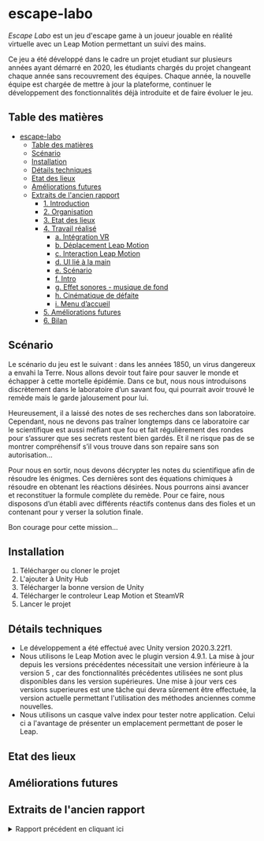 # escape-labo

*Escape Labo* est un jeu d'escape game à un joueur jouable en réalité virtuelle avec un Leap Motion permettant un suivi des mains.

Ce jeu a été développé dans le cadre un projet etudiant sur plusieurs années ayant démarré en 2020, les étudiants chargés du projet changeant chaque année sans recouvrement des équipes. Chaque année, la nouvelle équipe est chargée de mettre à jour la plateforme, continuer le développement des fonctionnalités déjà introduite et de faire évoluer le jeu.

## Table des matières

- [escape-labo](#escape-labo)
  - [Table des matières](#table-des-matières)
  - [Scénario](#scénario)
  - [Installation](#installation)
  - [Détails techniques](#détails-techniques)
  - [Etat des lieux](#etat-des-lieux)
  - [Améliorations futures](#améliorations-futures)
  - [Extraits de l'ancien rapport](#extraits-de-lancien-rapport)
    - [1. Introduction](#1-introduction)
    - [2. Organisation](#2-organisation)
    - [3. Etat des lieux](#3-etat-des-lieux)
    - [4. Travail réalisé](#4-travail-réalisé)
      - [a. Intégration VR](#a-intégration-vr)
      - [b. Déplacement Leap Motion](#b-déplacement-leap-motion)
      - [c. Interaction Leap Motion](#c-interaction-leap-motion)
      - [d. UI lié à la main](#d-ui-lié-à-la-main)
      - [e. Scénario](#e-scénario)
      - [f. Intro](#f-intro)
      - [g. Effet sonores - musique de fond](#g-effet-sonores---musique-de-fond)
      - [h. Cinématique de défaite](#h-cinématique-de-défaite)
      - [i. Menu d’accueil](#i-menu-daccueil)
    - [5. Améliorations futures](#5-améliorations-futures)
    - [6. Bilan](#6-bilan)

## Scénario

Le scénario du jeu est le suivant : dans les années 1850, un virus dangereux a envahi la Terre.
Nous allons devoir tout faire pour sauver le monde et échapper à cette mortelle épidémie.
Dans ce but, nous nous introduisons discrètement dans le laboratoire d’un savant fou, qui pourrait avoir trouvé le remède mais le garde jalousement pour lui.

Heureusement, il a laissé des notes de ses recherches dans son laboratoire.
Cependant, nous ne devons pas traîner longtemps dans ce laboratoire car le scientifique est aussi méfiant que fou et fait régulièrement des rondes pour s’assurer que ses secrets restent bien gardés.
Et il ne risque pas de se montrer compréhensif s’il vous trouve dans son repaire sans son autorisation...

Pour nous en sortir, nous devons décrypter les notes du scientifique afin de résoudre les énigmes.
Ces dernières sont des équations chimiques à résoudre en obtenant les réactions désirées.
Nous pourrons ainsi avancer et reconstituer la formule complète du remède.
Pour ce faire, nous disposons d’un établi avec différents réactifs contenus dans des fioles et un contenant pour y verser la solution finale. <!-- TODO mise à jour : ajout du scénario de la nouvelle énigme ? -->

Bon courage pour cette mission...

## Installation

1. Télécharger ou cloner le projet
2. L'ajouter à Unity Hub
3. Télécharger la bonne version de Unity
4. Télécharger le controleur Leap Motion et SteamVR
5. Lancer le projet

## Détails techniques

- Le développement a été effectué avec Unity version 2020.3.22f1.
- Nous utilisons le Leap Motion avec le plugin version 4.9.1.
  La mise à jour depuis les versions précédentes nécessitait une version inférieure à la version 5 , car des fonctionnalités précédentes utilisées ne sont plus disponibles dans les version supérieures. Une mise à jour vers ces versions superieures est une tâche qui devra sûrement être effectuée, la version actuelle permettant l'utilisation des méthodes anciennes comme nouvelles.
- Nous utilisons un casque valve index pour tester notre application. Celui ci a l'avantage de présenter un emplacement permettant de poser le Leap.

<!-- 
## Organisation

TODO

 -->

## Etat des lieux

<!-- TODO -->

<!-- 
## Travail réalisé

TODO

 -->

## Améliorations futures

<!-- TODO -->

<!-- 
## Bilan

TODO

 -->

## Extraits de l'ancien rapport

<details>
<summary>Rapport précédent en cliquant ici</summary>

[Version pdf](Rapport_Labo_Chimie.pdf)
  
*Note : cette copie du rapport n'intègre pas quelques éléments présents dans le pdf.*
  
### 1. Introduction

Dans le cadre du cours de COARV, nous avons repris un projet de jeu d’escape
game solo, “Escape Labo”, jouable en réalité virtuelle avec l’utilisation d’un Leap Motion.

Le projet fut initié il y a deux ans par des élèves de l’option RV et repris l’année dernière par un autre groupe pour le continuer et le faire évoluer.

Le scénario du jeu est le suivant : dans les années 1850, un virus dangereux a envahi la Terre. Nous allons devoir tout faire pour sauver le monde et échapper à cette mortelle épidémie. Dans ce but, nous nous introduisons discrètement dans le laboratoire
d’un savant fou, qui pourrait avoir trouvé le remède mais le garde jalousement pour lui.

Heureusement, il a laissé des notes de ses recherches dans son laboratoire. Cependant, nous ne devons pas traîner longtemps dans ce laboratoire car le scientifique est aussi méfiant que fou et fait régulièrement des rondes pour s’assurer que ses secrets restent bien gardés. Et il ne risque pas de se montrer compréhensif s’il vous trouve dans son repaire sans son autorisation...

Pour nous en sortir, nous devons décrypter les notes du scientifique afin de résoudre les énigmes. Ces dernières sont des équations chimiques à résoudre en obtenant les réactions désirées. Nous pourrons ainsi avancer et reconstituer la formule complète du remède. Pour ce faire, nous disposons d’un établi avec différents réactifs contenus dans des fioles et un contenant pour y verser la solution finale. Bon courage pour cette mission...

### 2. Organisation

Notre organisation était assez simple :

Nous avons défini un certain nombre de fonctionnalités sur Github Projet, les avons attribuées et chaque personne avait au moins une tâche à accomplir. Une fois celle-ci effectuée, il était possible de continuer avec une autre idée que nous avions.

[image](TODO-link)

Ainsi, chaque personne a pu réaliser quelque chose. Pour chaque fonctionnalité, nous avons créé une branche différente, chacun travaillait dans son coin puis il mergeait développement sur sa branche, vérifiait que tout fonctionnait et remergeait de sa branche vers développement. Cela nous a permis d’éviter des problèmes lorsque nous avions fork depuis Développement il y a longtemps. A chaque version fonctionnelle avec une véritable fonctionnalités implémentée, nous faisions un merge vers master qui ne contient que des versions fonctionnelles ainsi qu’une release qui est la dernière version à ce jour.

### 3. Etat des lieux

Le projet tel qu’on l’a repris n’était pas entièrement fonctionnel. Le groupe précédent ayant eu à travailler dessus pendant le confinement, ils n’ont pas testé le fonctionnement en réalité virtuelle, ni avec le Leap Motion.

La version de Unity utilisée était la 2019.3.0f6.

Le dépôt Git était constitué de plusieurs branches correspondant à plusieurs fonctionnalités que le groupe avait tenté de développer, mais aucune de ces branches n’ont été fusionnées. Certaines comportaient toujours des erreurs.

Au niveau du scénario, le décor et les assets étaient présents. Le déroulement du jeu n’était pas entièrement fixé. Il s’agissait d’une épreuve en temps limité (100s), le temps restant s’affichant sur un tableau à la vue du joueur dans la scène. Un autre tableau comportait une équation de chimie, dont certains éléments manquaient. Le joueur disposait de 3 fioles colorées et d’un grand récipient, mais à ce stade du projet aucune interaction attachée à ces objets ne pouvait faire avancer le scénario. Les fioles n’étaient pas manipulables car l’interaction au Leap Motion n’était pas fonctionnelle.

Une fois l’état des lieux du projet dressé, nous avons dû prendre des décisions quant à la démarche à suivre pour poursuivre le développement de l’escape game. Tout d’abord, notre objectif ( fixé avec les encadrants du projet) était d’avoir une première scène entièrement fonctionnelle et jouable, le but étant de pouvoir jouer juste en lançant un
exécutable.

On a décidé de repartir de la branche master et d’abandonner les branches non fonctionnelles pour développer nos propres fonctionnalités.

### 4. Travail réalisé

#### a. Intégration VR

Pour cette partie, nous avons juste eu à mettre à jour la pipeline graphique et les différents composants de steam VR afin de les rendre compatible avec la version de Unity (2019.4.20f) que nous utilisions. Toutefois, pour le Leap Motion, il a également fallu créer un nouveau préfab prenant en compte la VR et le leap motion. Le Leap Motion est donc un enfant du système qui permet de déplacer la caméra en VR afin de ne pas avoir de problème de main n’apparaissant pas à l’écran mais ailleurs dans la scène.

[image](TODO-link)

#### b. Déplacement Leap Motion

Pour cette partie, nous avons regardé comment divers jeux qui utilisent la
reconnaissance des mains géraient le déplacement. Nous avons décidé de reprendre un système similaire au jeu Elixir VR, où il faut faire un mouvement de triangle en utilisant le pouce et l’index des deux mains pour sélectionner un des points de téléportation qui sont alors visibles, puis fermer ce triangle pour s’y téléporter.

[image](TODO-link)

[image](TODO-link)

Plutôt que de tout refaire et comme SteamVR proposait déjà des prefabs gérant la téléportation, nous avons décidé de nous baser sur ce système. Puisque SteamVR ne gère que les contrôles avec des manettes et pas avec le Leap Motion, nous n’avons repris que les prefabs de TeleportPoint de SteamVR tel quel. Nous avons complété le prefab Teleporting de SteamVR par un script Teleport qui s’interface avec les TeleportPoint de SteamVR et qui se charge de la détection des divers mouvements de mains.

Afin de faciliter les choses pour la suite, nous avons également créé une classe Gesture qui facilite la création de nouveaux mouvements. Il n'y a qu’à redéfinir sa méthode Active qui détermine si le mouvement est actif ou non et on peut savoir si le mouvement vient juste de commencer, est en cours ou vient de s’arrêter.

#### c. Interaction Leap Motion

Pour cette partie, nous avons regardé ce que proposait déjà les exemples Leap et en avons déduit que plutôt que d’utiliser une méthode développée en Inter, qui marche certes mais pas forcément de manière fiable, nous allions utiliser les méthodes déjà existantes.

Nous avons donc utilisé le SDK du Leap Motion et une fois le Leap mis dans la scène, tous les objets avec lesquels on peut interagir doivent intégrer un “Interaction Behaviour” puisque cela permet de savoir si l’on peut interagir avec eux via le Leap Motion. Il est donc tout simplement possible de venir grab un objet en se rapprochant et en serrant la main autour de la fiole par exemple. Attention toutefois, si jamais la main disparaît, l’objet gardera sa position et au moment où la main réapparaît vu que l’objet est censé se déplacer avec la main, il est fort possible que la force de déplacement appliquée à l’objet soit trop violente et l’éjecte au loin.

Il est tout à fait possible de prendre un objet, de le tourner puis de le jeter par dessus son épaule par exemple. Dans ce cas, au moment où on ouvre la main, l’objet garde son inertie et ceci pour toutes les interactions que nous pourrions désigner ainsi cela permet d’avoir une sensation de réalisme / de véritable physique derrière.

Voici un exemple de prefab avec un interaction behaviour.

[image](TODO-link)

Les mains ressemblent à cela :

[image](TODO-link)

#### d. UI lié à la main

Pour cette partie, nous avons regardé ce qui pouvait déjà exister afin d’être plus efficace et d’avoir un rendu probablement plus propre. Nous nous sommes alors tournés vers une interface utilisateur qui apparaît lorsque l’on retourne la paume de sa main gauche vers soi. Ce n’est pas un mouvement courant donc le menu apparaît bien seulement quand demandé. Lorsque l’on retourne la main, il disparaît.

[image](TODO-link)

Nous avons modifié l’interface déjà proposée pour qu’elle ne laisse apparaître que deux boutons.

[image](TODO-link)

Le premier permet de recommencer la scène (“Restart ?”) et donc remet le compteur à 100 mais on perd également toute l’avancée que l’on aurait pu avoir sur l’énigme (puisque le script recommence la scène). Le deuxième bouton (“Menu Scene”) permet de revenir à la scène “Menu” pour recommencer le jeu du début. Les transitions entre les scènes se font avec un fondu pour éviter un changement trop brutal et peu agréable visuellement.

Pour chacun des boutons, nous avons utilisé un script déjà présent dans le préfab qui s’appelle “Interaction button” qui nous permet de déclencher des scripts attachés à d’autres Game Objects. Ici, nous avons utilisé ceux attachés au LevelLoader (dépendant du bouton pressé) qui est parent d’autres Game Objects grâce auxquels une animation permettant d’avoir un fondu a été réalisé.

#### e. Scénario

Nous avons décidé de retenir l’idée des fioles à verser dans le grand bol. Nous avons modifié le tableau sur lequel était affiché l’équation.

On peut à présent manipuler les fioles à l’aide du du Leap Motion; il fallait aussi simuler le fait de verser du liquide avec les fioles. Pour cela, un script “verserLiquide” est attaché aux fioles : lorsqu’une fiole est inclinée de plus de 90° par rapport à la verticale, des petites sphères colorées en tombent, comme une pluie de petites gouttes.

D’autre part, il fallait détecter lorsque l’on verse du liquide dans le grand bol, afin de pouvoir détecter le succès de l’épreuve. On donc un script “compterGoutte” attaché au contenant qui a pour rôle de détruire les sphères qui touche le contenant tout en incrémentant des compteurs. Ainsi, on peut connaître la quantité de liquide de chaque fiole versé dans le grand bol. Si les gouttes tombent sur le contenant, et non pas dedans, elles sont quand même comptées pour laisser une marge d’erreur à l’utilisateur. En effet, la manipulation précise des fioles au leap motion reste difficile.

Un script “equation1” attaché à la table permet d’instancier les fioles et le contenant sur la table puis vérifie à chaque frame si les compteurs de gouttes valident la condition pour que l’énigme soit résolue. Pour l’instant, cette condition est fixée à 50 gouttes minimum de la flasque bleu et rose et moins de 5 gouttes de la jaune. Ce script modifie aussi le texte sur le tableau pour afficher l’indice.

#### f. Intro

Pour la scène d’intro, nous avons utilisé Cinémachine pour réaliser une véritable cinématique ainsi que la timeline afin de gérer les différentes animations ou encore l’ouverture de la porte. On aurait également pu attacher un script à la porte qui s’ouvre mais nous voulions également apprendre à utiliser la Timeline.

[image](TODO-link)

Pour cela, nous avons du faire attention à la VR lors de l’utilisation de caméra virtuelle (qui permettent de se déplacer facilement dans la scène et avoir ce côté cinématique) en attachant donc le composant “Cinemachine Brain” qui permet de gérer les différentes caméra au prefab que nous avons créé pour gérer la VR ainsi que le leap.

[image](TODO-link)

Une fois cela fait, nous avons créé deux caméras virtuelles : Une qui regarde vers la salle où nous serons enfermés et une dans la salle où nous sommes enfermés.

Une animation track est ajoutée à un canvas et une image dont la transparence (via un canvas group) est modifiée afin d’avoir un effet de fondu entre les deux plans lors du changement de caméra.

Nous pourrions désactiver les mains mais cela ne change pas grand chose d’avoir ses mains pendant les cinématiques puisque les objets avec lesquels on peut interagir ne sont pas initialisés.

#### g. Effet sonores - musique de fond

Dans la scène principale, il n’y avait aucun son. Pour améliorer l’immersion, nous avons décidé de rajouter des effets sonores et musiques de fond.

Tout d’abord, en musique de fond nous avons essayé d’utiliser une bande son déjà présente dans les assets du projet (sélectionnée par le groupe précédent). Nous sommes rapidement revenus sur ce choix compte tenu du caractère trop horrifique de la bande son (le but n’étant pas de choquer les joueurs avec des pleurs d’enfants et autres bruits étranges). Nous avons opté pour une musique moins “intense”.

Pour les sons, il y a un fichier crédit dans le dossier Audio. Si un jour, le jeu devait être publié, pensez à les mettre en avant.

Pour accentuer le fait que l’épreuve est à durée limitée, nous avons ajouté le tic-tac d’une horloge au niveau du tableau indiquant le temps restant. Ce tic-tac s’arrête au moment où le compte à rebours tombe à 0.

Enfin, pour ajouter des sons au niveau des interactions et augmenter le réalisme, nous avons attaché un script aux préfabs de verrerie qui déclenche un petit bruit de verre qui s’entrechoque lorsque 2 objets en verre entrent en contact. Pour avoir cet effet, il faut attacher à l’objet le script GlassEffect et lui attribuer le layer Glass.

#### h. Cinématique de défaite

Comme pour la cinématique d’intro, celle-ci a été réalisée en utilisant Cinemachine.

De la même manière, nous avons utilisé des caméras virtuelles mais ce coup-ci, nous avons utilisé des fonctionnalités propres à Cinémachine telles que “Look At” ou encore “Follow” ce qui permet de suivre un objet du regard avec un caméra dans un coin par exemple ou bien d’avoir une caméra derrière l’épaule d’un personnage que l’on anime pour qu’il marche.

Attention toutefois à bien créer une timeline et pas juste à copier-coller l’objet puisque sinon ce dernier se réfère au même objet “cutscene” qui est créé dans un dossier de notre choix.

Sinon, les modifications sur une scène impactent également la deuxième, ce qui n’a rien de désirable.

Pour garder ce côté un peu fou, terrifiant, nous avons décidé d’utiliser le modèle de “Lu” de la cinématique “Adam” sortie en 2016.

[image](TODO-link)

Dans un premier temps, nous nous sommes dit qu’une vision de la scène d’intro mais depuis le coin, comme si l’on observait en spectateur était intéressant. Puis nous avons décidé d’avoir la caméra qui suit Lu de dos ce qui donne ce côté terrifiant de voir la mort approcher.

Finalement, on reprend notre place de joueur et l’on voit Lu s’approcher de nous avant d’avoir un fondu noir, une phrase disant que nous ne sommes pas échappés qui apparait encore une fois en gérant la transparence et une fois cela fait, on retourne au menu.

Pour essayer d’avoir un véritable côté terrifiant, nous avons décidé de diminuer grandement la luminosité par rapport à ce qu'avaient décidé nos prédécesseurs et nous avons retiré la majorité des sources de lumière dans cette scène ainsi que dans la scène d’intro. De plus, nous avons choisi une musique un peu dérangeante pour cette scène de fin.

[image](TODO-link)

#### i. Menu d’accueil

Le menu n’était pas forcément un objectif à l’origine mais nous nous sommes vite aperçu que cela permettait d’avoir un lieu à l’ambiance neutre dans lequel le joueur pourrait se préparer, passer le casque à l’un de ses camarades ou tout simplement revenir après chaque partie avant d’entamer la suivante jusqu’à finalement réussir à s’échapper. Nous avons tout simplement créé deux morceaux de marbre qui sortent du sol et il y a deux énormes boutons : un pour quitter l’application et un pour lancer la lecture du jeu.

[image](TODO-link)

La téléportation n’a pas été implémentée pour ne pas perdre le joueur dès le début du jeu.

### 5. Améliorations futures

Nous avons concentré nos efforts sur la scène principale du projet, le premier niveau.

Maintenant que celui-ci marche, il pourrait être intéressant de réfléchir à la suite de l’escape game, une fois la première épreuve achevée. Peut-être complexifier les prochaines énigmes pour ajouter de la difficulté au fur et à mesure du jeu, et finalement, faire une scène de victoire.

Le déplacement peut être amélioré car il fonctionne bien mais il est effectif même si seulement l’une des mains fait le geste requis par moment, il y a l’air d’y avoir un léger défaut. Il serait également nécessaire d’avoir une explication de comment le déplacement marche pour ne pas avoir de problème à le comprendre.

Il pourrait être bien de réaliser une scène d’introduction un peu plus poussée et donnant un peu plus de contexte.

On pourrait implémenter plus d’éléments dans le décor pour que le joueur puisse découvrir toute la vérité derrière ce lieu par lui-même en se contenant de porter ses yeux partout.

Il faudra probablement changer la version de SteamVR utilisée voire les méthodes utilisées puisque de nouveaux plugins sont sortis et la VR utilisée actuellement ne sera peut-être plus supportée par Unity pendant très longtemps.

Il serait probablement bon de donner un avatar au personnage même si ce dernier n’est qu’accessoire mais cela permettrait lors de la scène de défaite de voir son propre corps lorsque Lu avance vers sa cible. Cela permettrait également de voir des pieds lorsque l’on regarde vers le bas !

Changer la pipeline graphique n’est pas nécessaire mais cela pourrait grandement améliorer le rendu final. A priori, deux ans auparavant, il utilisait le pipeline hdrp mais ce dernier s’est avéré incompatible avec un module l’année dernière et nous ne nous sommes pas spécialement intéressés à la partie graphique puisqu’il n’y avait aucune fonctionnalité et aucune possibilité de jeu lorsque nous avons récupéré la scène, nous n’avons pas travaillé de ce côté là mais cela pourrait être intéressant.

Afin de ne plus avoir de problèmes de positionnement, il peut-être intéressant de rajouter une interaction de type grab the air pour se repositionner après s’être téléporté.

### 6. Bilan

En conclusion, nous avons récupéré un projet avec plusieurs branches non fonctionnelles en raison de l'impossibilité pour le groupe précédent de tester ses modifications avec le casque ainsi que le Leap Motion. L’abandon de ces branches nous a permis de repartir avec les bases du projet et de faire beaucoup de choses par nous même (tout en nous inspirant de ce qui pouvait déjà exister ailleurs pour gagner en temps et efficacité).

Une bonne partie de notre travail a consisté en implémenter les fonctions essentielles (déplacement, interaction, cinématique et menu d’introduction...) et qu’elles soient toutes
fonctionnelles. Ainsi, le prochain groupe qui reprendra le projet pourra s’appuyer sur une base utilisable et poursuivre voire modifier le scénario.

Les objectifs de cette année (i.e. avoir une base de gameplay fonctionnelle et ajouter quelques fonctionnalités et des cinématiques) ont donc bien été respectés et atteints, et le test final s’est avéré probant. Finalement, ce projet s’est trouvé être intéressant, et nous a permis de développer de nouvelles compétences en nous formant sur de nouveaux sujets.

A priori, les fonctionnalités permettant le jeu ont été mises en place, il ne reste plus qu’à y ajouter une bonne histoire ! Bonne chance :)

Pour rappel du [lien Github](https://github.com/Axelgoris99/Chemistry-Lab/tree/master)

</details>
